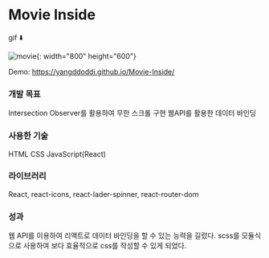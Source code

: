 # Movie Inside

gif ⬇️

![movie](https://user-images.githubusercontent.com/97802103/167904692-dbd6be78-80fd-475b-8061-0ba3cf57d5dc.gif){: width="800" height="600"}



Demo: https://yangddoddi.github.io/Movie-Inside/

### 개발 목표

Intersection Observer를 활용하여 무한 스크롤 구현
웹API를 활용한 데이터 바인딩

### 사용한 기술

HTML CSS JavaScript(React)

### 라이브러리

React, react-icons, react-lader-spinner, react-router-dom

### 성과

웹 API를 이용하여 리액트로 데이터 바인딩을 할 수 있는 능력을 길렀다.
scss를 모듈식으로 사용하여 보다 효율적으로 css를 작성할 수 있게 되었다.

